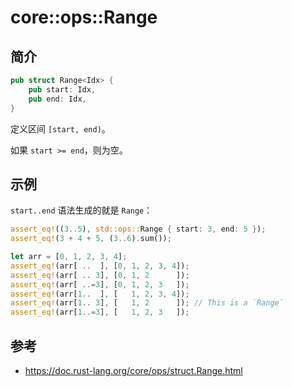 # core::ops::Range

## 简介

```rust
pub struct Range<Idx> {
    pub start: Idx,
    pub end: Idx,
}
```

定义区间 `[start, end)`。

如果 `start >= end`，则为空。

## 示例

`start..end` 语法生成的就是 `Range`：

```rust
assert_eq!((3..5), std::ops::Range { start: 3, end: 5 });
assert_eq!(3 + 4 + 5, (3..6).sum());
```

```rust
let arr = [0, 1, 2, 3, 4];
assert_eq!(arr[ ..  ], [0, 1, 2, 3, 4]);
assert_eq!(arr[ .. 3], [0, 1, 2      ]);
assert_eq!(arr[ ..=3], [0, 1, 2, 3   ]);
assert_eq!(arr[1..  ], [   1, 2, 3, 4]);
assert_eq!(arr[1.. 3], [   1, 2      ]); // This is a `Range`
assert_eq!(arr[1..=3], [   1, 2, 3   ]);
```

## 参考

- https://doc.rust-lang.org/core/ops/struct.Range.html